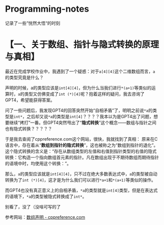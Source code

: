 # Programming-notes
记录了一些”恍然大悟“的时刻

# 【一、关于数组、指针与隐式转换的原理与真相】
最近在完成学校作业中，我遇到了一个疑惑：对于`a[4][4]`这个二维数组而言，`a`的类型究竟是什么？

声明的时候，a的类型应该是`int[4][4]`，但为什么当我们进行`*(a+1)`等类似的运算时，`a`的类型又仿佛变成了`int (*)[4]`呢？抱着这样的疑问，我去咨询了GPT4，希望能获得答案。

问了一些问题后，我发现GPT4的回答突然开始“自相矛盾”了，明明之前说`*a`的类型是`int*`，之后却又说`*a`的类型是`int[4]`？？？？我本以为是GPT4出了问题，想要继续“拷打”一番。但GPT4突然甩出了“**隐式转换**”这个概念——数组与指针之间也有隐式转换？？？？？

于是我去查阅了cppreference.com这个网站，很快，我就找到了真相：
原来在C语言中，存在着从“**数组到指针的隐式转换**”，这也被称之为“数组到指针的退化”。这个隐式转换的含义是：“存在从数组类型的左值和右值到指针类型的右值的隐式转换：它构造一个指向数组首元素的指针。凡在数组出现于不期待数组而期待指针的语境中时，均使用这个转换：”。

那么，`a`的类型应该就是`int[4][4]`，只不过在绝大多数表达式中，`a`的类型被自动转换为了`int (*)[4]`，这才是为什么我们可以进行`*a+1`和`*(a+1)`等类似的操作。

而GPT4也没有真正意义上的自相矛盾，`*a`的类型就是`int[4]`类型，但是在表达式的语境下，`*a`的类型被隐式转换成了`int*`。

别看了，没了（没啥可写的了

参考网站：[数组声明 - cppreference.com](https://zh.cppreference.com/w/cpp/language/array#.E6.95.B0.E7.BB.84.E5.88.B0.E6.8C.87.E9.92.88.E9.80.80.E5.8C.96)
